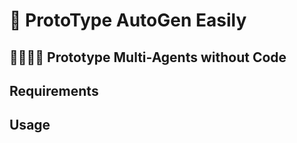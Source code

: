 # 🚧 ProtoType AutoGen Easily 

## 👨‍👩‍👦‍👦 Prototype Multi-Agents without Code

## Requirements

## Usage

